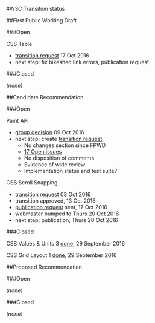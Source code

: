 #W3C Transition status

##First Public Working Draft

###Open

CSS Table
* [transition request](https://lists.w3.org/Archives/Member/chairs/2016OctDec/0027.html) 17 Oct 2016
* next step: fix bikeshed link errors, publication request

###Closed

_(none)_

##Candidate Recommendation

###Open

Paint API
* [group decision](https://lists.w3.org/Archives/Public/public-houdini/2016Oct/0001.html) 09 Oct 2016
* next step: create [transition request](https://services.w3.org/xslt?xmlfile=https://www.w3.org/2005/08/01-transitions2015.html&xslfile=https://www.w3.org/2005/08/transitions2015.xsl&docstatus=cr-tr). 
  * No changes section since FPWD
  * [17 Open issues](https://github.com/w3c/css-houdini-drafts/labels/css-paint-api-1)
  * No disposition of comments
  * Evidence of wide review
  * Implementation status and test suite?

CSS Scroll Snapping
* [transition request](https://lists.w3.org/Archives/Member/chairs/2016OctDec/0000.html) 03 Oct 2016
* transition approved, 13 Oct 2016
* [publication request](https://lists.w3.org/Archives/Member/w3c-css-wg/2016OctDec/0055.html) sent, 17 Oct 2016
* webmaster bumped to Thurs 20 Oct 2016
* next step: publication, Thurs 20 Oct 2016

###Closed

CSS Values & Units 3  [done](https://www.w3.org/TR/css-values-3/), 29 September 2016

CSS Grid Layout 1 [done](https://www.w3.org/TR/css-grid-1/), 29 September 2016

##Proposed Recommendation

###Open

_(none)_

###Closed

_(none)_
